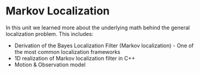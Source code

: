 # Markov Localization

In this unit we learned more about the underlying math behind the general localization problem. This includes:

- Derivation of the Bayes Localization Filter (Markov localization) - One of the most common localization frameworks
- 1D realization of Markov localization filter in C++
- Motion & Observation model

